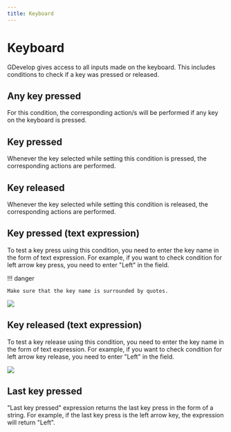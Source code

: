 ```yaml
---
title: Keyboard
---
```

# Keyboard

GDevelop gives access to all inputs made on the keyboard. This includes conditions to check if a key was pressed or released.

## Any key pressed

For this condition, the corresponding action/s will be performed if any key on the keyboard is pressed.

## Key pressed

Whenever the key selected while setting this condition is pressed, the corresponding actions are performed.

## Key released

Whenever the key selected while setting this condition is released, the corresponding actions are performed.

## Key pressed (text expression)

To test a key press using this condition, you need to enter the key name in the form of text expression. For example, if you want to check condition for left arrow key press, you need to enter "Left" in the field.

!!! danger

    Make sure that the key name is surrounded by quotes.

![](/gdevelop5/all-features/annotation_2019-06-20_191229.png)

## Key released (text expression)

To test a key release using this condition, you need to enter the key name in the form of text expression. For example, if you want to check condition for left arrow key release, you need to enter "Left" in the field.

![](/gdevelop5/all-features/annotation_2019-06-20_191302.png)

## Last key pressed

"Last key pressed" expression returns the last key press in the form of a string. For example, if the last key press is the left arrow key, the expression will return "Left".